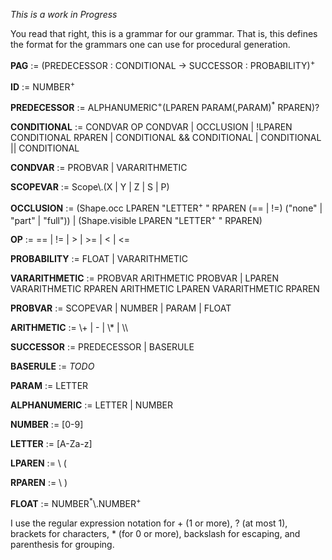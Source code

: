 *This is a work in Progress*

You read that right, this is a grammar for our grammar. That is, this defines the format for the grammars one can use for procedural generation.

**PAG** := (PREDECESSOR : CONDITIONAL -> SUCCESSOR : PROBABILITY)<sup>+</sup>

**ID** := NUMBER<sup>+</sup>

**PREDECESSOR** := ALPHANUMERIC<sup>+</sup>(LPAREN PARAM(,PARAM)<sup>*</sup> RPAREN)?

**CONDITIONAL** := CONDVAR OP CONDVAR | OCCLUSION | !LPAREN CONDITIONAL RPAREN | CONDITIONAL && CONDITIONAL | CONDITIONAL \|\| CONDITIONAL

**CONDVAR** := PROBVAR | VARARITHMETIC

**SCOPEVAR** := Scope\\.(X | Y | Z | S | P)

**OCCLUSION** := (Shape.occ LPAREN "LETTER<sup>+</sup> " RPAREN (== | !=) ("none" | "part" | "full")) | (Shape.visible LPAREN "LETTER<sup>+</sup> " RPAREN)

**OP** := == | != | > | >= | < | <=


**PROBABILITY** := FLOAT | VARARITHMETIC

**VARARITHMETIC** := PROBVAR ARITHMETIC PROBVAR | LPAREN VARARITHMETIC RPAREN ARITHMETIC LPAREN VARARITHMETIC RPAREN

**PROBVAR** := SCOPEVAR | NUMBER | PARAM | FLOAT

**ARITHMETIC** := \\+ | - | \\* | \\\\

**SUCCESSOR** := PREDECESSOR | BASERULE

**BASERULE** := *TODO*

**PARAM** := LETTER

**ALPHANUMERIC** := LETTER | NUMBER

**NUMBER** := [0-9]

**LETTER** := [A-Za-z]

**LPAREN** := \\ (

**RPAREN** := \\ )

**FLOAT** := NUMBER<sup>*</sup>\\.NUMBER<sup>+</sup>

I use the regular expression notation for + (1 or more), ? (at most 1), brackets for characters, * (for 0 or more), backslash for escaping, and parenthesis for grouping.
